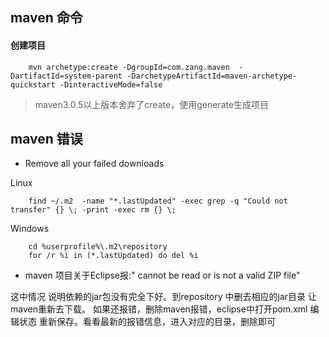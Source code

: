 
## maven 命令

#### 创建项目

        mvn archetype:create -DgroupId=com.zang.maven  -DartifactId=system-parent -DarchetypeArtifactId=maven-archetype-quickstart -DinteractiveMode=false 
> maven3.0.5以上版本舍弃了create，使用generate生成项目





## maven 错误
* Remove all your failed downloads  

Linux                   

        find ~/.m2  -name "*.lastUpdated" -exec grep -q "Could not transfer" {} \; -print -exec rm {} \;

Windows                 

        cd %userprofile%\.m2\repository
        for /r %i in (*.lastUpdated) do del %i

* maven 项目关于Eclipse报:" cannot be read or is not a valid ZIP file"     

这中情况 说明依赖的jar包没有完全下好。到repository 中删去相应的jar目录 让maven重新去下载。
如果还报错，删除maven报错，eclipse中打开pom.xml 编辑状态 重新保存。看看最新的报错信息，进入对应的目录，删除即可

